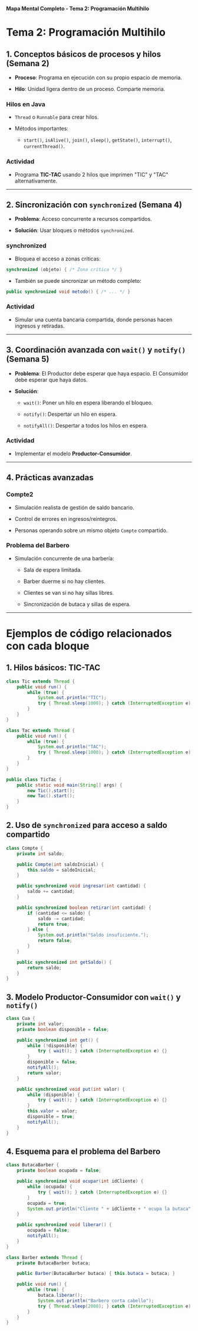 **Mapa Mental Completo - Tema 2: Programación Multihilo**

# Tema 2: Programación Multihilo

## 1. Conceptos básicos de procesos y hilos (Semana 2)

- **Proceso**: Programa en ejecución con su propio espacio de memoria.
    
- **Hilo**: Unidad ligera dentro de un proceso. Comparte memoria.

### Hilos en Java

- `Thread` o `Runnable` para crear hilos.
    
- Métodos importantes:
    
    - `start()`, `isAlive()`, `join()`, `sleep()`, `getState()`, `interrupt()`, `currentThread()`.

### Actividad

- Programa **TIC-TAC** usando 2 hilos que imprimen "TIC" y "TAC" alternativamente.

---

## 2. Sincronización con `synchronized` (Semana 4)

- **Problema**: Acceso concurrente a recursos compartidos.
    
- **Solución**: Usar bloques o métodos `synchronized`.

### synchronized

- Bloquea el acceso a zonas críticas:

```java
synchronized (objeto) { /* Zona crítica */ }
```

- También se puede sincronizar un método completo:

```java
public synchronized void metodo() { /* ... */ }
```

### Actividad

- Simular una cuenta bancaria compartida, donde personas hacen ingresos y retiradas.

---

## 3. Coordinación avanzada con `wait()` y `notify()` (Semana 5)

- **Problema**: El Productor debe esperar que haya espacio. El Consumidor debe esperar que haya datos.
    
- **Solución**:
    
    - `wait()`: Poner un hilo en espera liberando el bloqueo.
        
    - `notify()`: Despertar un hilo en espera.
        
    - `notifyAll()`: Despertar a todos los hilos en espera.
        

### Actividad

- Implementar el modelo **Productor-Consumidor**.

---

## 4. Prácticas avanzadas

### Compte2

- Simulación realista de gestión de saldo bancario.
    
- Control de errores en ingresos/reintegros.
    
- Personas operando sobre un mismo objeto `Compte` compartido.
    

### Problema del Barbero

- Simulación concurrente de una barbería:
    
    - Sala de espera limitada.
        
    - Barber duerme si no hay clientes.
        
    - Clientes se van si no hay sillas libres.
        
    - Sincronización de butaca y sillas de espera.

---

# Ejemplos de código relacionados con cada bloque

## 1. Hilos básicos: TIC-TAC

```java
class Tic extends Thread {
    public void run() {
        while (true) {
            System.out.println("TIC");
            try { Thread.sleep(1000); } catch (InterruptedException e) {}
        }
    }
}

class Tac extends Thread {
    public void run() {
        while (true) {
            System.out.println("TAC");
            try { Thread.sleep(1000); } catch (InterruptedException e) {}
        }
    }
}

public class TicTac {
    public static void main(String[] args) {
        new Tic().start();
        new Tac().start();
    }
}
```

## 2. Uso de `synchronized` para acceso a saldo compartido

```java
class Compte {
    private int saldo;

    public Compte(int saldoInicial) {
        this.saldo = saldoInicial;
    }

    public synchronized void ingresar(int cantidad) {
        saldo += cantidad;
    }

    public synchronized boolean retirar(int cantidad) {
        if (cantidad <= saldo) {
            saldo -= cantidad;
            return true;
        } else {
            System.out.println("Saldo insuficiente.");
            return false;
        }
    }

    public synchronized int getSaldo() {
        return saldo;
    }
}
```

## 3. Modelo Productor-Consumidor con `wait()` y `notify()`

```java
class Cua {
    private int valor;
    private boolean disponible = false;

    public synchronized int get() {
        while (!disponible) {
            try { wait(); } catch (InterruptedException e) {}
        }
        disponible = false;
        notifyAll();
        return valor;
    }

    public synchronized void put(int valor) {
        while (disponible) {
            try { wait(); } catch (InterruptedException e) {}
        }
        this.valor = valor;
        disponible = true;
        notifyAll();
    }
}
```

## 4. Esquema para el problema del Barbero

```java
class ButacaBarber {
    private boolean ocupada = false;

    public synchronized void ocupar(int idCliente) {
        while (ocupada) {
            try { wait(); } catch (InterruptedException e) {}
        }
        ocupada = true;
        System.out.println("Cliente " + idCliente + " ocupa la butaca");
    }

    public synchronized void liberar() {
        ocupada = false;
        notifyAll();
    }
}

class Barber extends Thread {
    private ButacaBarber butaca;

    public Barber(ButacaBarber butaca) { this.butaca = butaca; }

    public void run() {
        while (true) {
            butaca.liberar();
            System.out.println("Barbero corta cabello");
            try { Thread.sleep(2000); } catch (InterruptedException e) {}
        }
    }
}
```